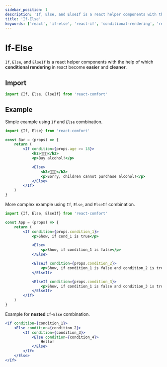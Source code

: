 ```yaml
---
sidebar_position: 1
description: 'If, Else, and ElseIf is a react helper components with the help of which conditional rendering in react become easier and cleaner.'
title: 'If-Else'
keywords: ['react', 'if-else', 'react-if', 'conditional-rendering', 'react-comfort', 'utils']
---
```


# If-Else

`If`, `Else`, and `ElseIf` is a react helper components with the help of which **conditional rendering** in react become **easier** and **cleaner**.

## Import

```js
import {If, Else, ElseIf} from 'react-comfort'
```

## Example

Simple example using `If` and `Else` combination.

```jsx
import {If, Else} from 'react-comfort'

const Bar = (props) => {
    return (
        <If condition={props.age >= 18}>
            <h2>🍺🍺🍺</h2>
            <p>Buy alcohol!</p>

            <Else>
                <h2>🚫🚫🚫</h2>
                <p>Sorry, children cannot purchase alcohol!</p>
            </Else>
        </If>
    )
}
```

More complex example using `If`, `Else`, and `ElseIf` combination.

```jsx
import {If, Else, ElseIf} from 'react-comfort'

const App = (props) => {
    return (
        <If condition={props.condition_1}>
            <p>Show, if cond_1 is true</p>

            <Else>
                <p>Show, if condition_1 is false</p>
            </Else>

            <ElseIf condition={props.condition_2}>
                <p>Show, if condition_1 is false and condition_2 is true</p>
            </ElseIf>

            <ElseIf condition={props.condition_3}>
                <p>Show, if condition_1 is false and condition_3 is true</p>
            </ElseIf>
        </If>
    )
}
```

Example for **nested** `If`-`Else` combination.

```jsx
<If condition={condition_1}>
    <Else condition={condition_2}>
        <If condition={condition_3}>
            <Else condition={condition_4}>
                Hello!
            </Else>
        </If>
    </Else>
</If>
```
